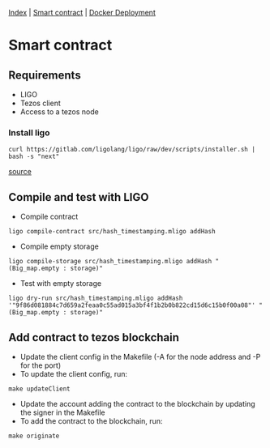 [Index](../README.md) | [Smart contract](./README.md) | [Docker Deployment](../DockerDeployment.md)

# Smart contract

## Requirements

* LIGO
* Tezos client
* Access to a tezos node

### Install ligo

```
curl https://gitlab.com/ligolang/ligo/raw/dev/scripts/installer.sh | bash -s "next"
```
[source](https://ligolang.org/docs/next/intro/installation/)

## Compile and test with LIGO

* Compile contract
```
ligo compile-contract src/hash_timestamping.mligo addHash
```

* Compile empty storage
```
ligo compile-storage src/hash_timestamping.mligo addHash "(Big_map.empty : storage)"
```

* Test with empty storage
```
ligo dry-run src/hash_timestamping.mligo addHash '"9f86d081884c7d659a2feaa0c55ad015a3bf4f1b2b0b822cd15d6c15b0f00a08"' "(Big_map.empty : storage)"
```

## Add contract to tezos blockchain

* Update the client config in the Makefile (-A for the node address and -P for the port)
* To update the client config, run:
```
make updateClient
```
* Update the account adding the contract to the blockchain by updating the signer in the Makefile
* To add the contract to the blockchain, run:
```
make originate
```